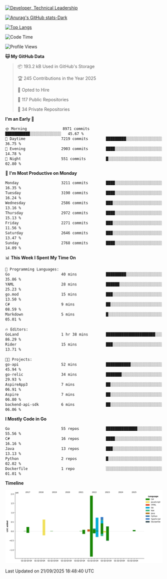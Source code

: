<div>
  <a href="https://www.linkedin.com/in/arielpineiro/" target="_blank" rel="nofollow noopener noreferrer">
    <img src="https://img.shields.io/badge/-LinkedIn-%230077B5?style=for-the-badge&logo=linkedin&logoColor=white" alt="Developer, Technical Leadership" title="Ariel Piñeiro">
  </a>
</div>

[![Anurag's GitHub stats-Dark](https://github-readme-stats.vercel.app/api?username=arielsrv&show_icons=true&theme=dark#gh-dark-mode-only)](https://github.com/anuraghazra/github-readme-stats#gh-dark-mode-only)

[![Top Langs](https://github-readme-stats.vercel.app/api/top-langs/?username=arielsrv&layout=compact&langs_count=10&theme=dark#gh-dark-mode-only)](https://github.com/anuraghazra/github-readme-stats&theme=dark#gh-dark-mode-only)

<!--START_SECTION:waka-->
![Code Time](http://img.shields.io/badge/Code%20Time-1%2C390%20hrs%207%20mins-blue)

![Profile Views](http://img.shields.io/badge/Profile%20Views-2-blue)

**🐱 My GitHub Data** 

> 📦 193.2 kB Used in GitHub's Storage 
 > 
> 🏆 245 Contributions in the Year 2025
 > 
> 💼 Opted to Hire
 > 
> 📜 117 Public Repositories 
 > 
> 🔑 34 Private Repositories 
 > 
**I'm an Early 🐤** 

```text
🌞 Morning                8971 commits        ███████████░░░░░░░░░░░░░░   45.67 % 
🌆 Daytime                7219 commits        █████████░░░░░░░░░░░░░░░░   36.75 % 
🌃 Evening                2903 commits        ████░░░░░░░░░░░░░░░░░░░░░   14.78 % 
🌙 Night                  551 commits         █░░░░░░░░░░░░░░░░░░░░░░░░   02.80 % 
```
📅 **I'm Most Productive on Monday** 

```text
Monday                   3211 commits        ████░░░░░░░░░░░░░░░░░░░░░   16.35 % 
Tuesday                  3190 commits        ████░░░░░░░░░░░░░░░░░░░░░   16.24 % 
Wednesday                2586 commits        ███░░░░░░░░░░░░░░░░░░░░░░   13.16 % 
Thursday                 2972 commits        ████░░░░░░░░░░░░░░░░░░░░░   15.13 % 
Friday                   2271 commits        ███░░░░░░░░░░░░░░░░░░░░░░   11.56 % 
Saturday                 2646 commits        ███░░░░░░░░░░░░░░░░░░░░░░   13.47 % 
Sunday                   2768 commits        ████░░░░░░░░░░░░░░░░░░░░░   14.09 % 
```


📊 **This Week I Spent My Time On** 

```text
💬 Programming Languages: 
Go                       40 mins             █████████░░░░░░░░░░░░░░░░   35.86 % 
YAML                     28 mins             ██████░░░░░░░░░░░░░░░░░░░   25.23 % 
go.mod                   15 mins             ███░░░░░░░░░░░░░░░░░░░░░░   13.50 % 
C#                       9 mins              ██░░░░░░░░░░░░░░░░░░░░░░░   08.59 % 
Markdown                 5 mins              █░░░░░░░░░░░░░░░░░░░░░░░░   05.01 % 

🔥 Editors: 
GoLand                   1 hr 38 mins        ██████████████████████░░░   86.29 % 
Rider                    15 mins             ███░░░░░░░░░░░░░░░░░░░░░░   13.71 % 

🐱‍💻 Projects: 
go-api                   52 mins             ███████████░░░░░░░░░░░░░░   45.94 % 
go-relic                 34 mins             ███████░░░░░░░░░░░░░░░░░░   29.93 % 
AspireApp3               7 mins              ██░░░░░░░░░░░░░░░░░░░░░░░   06.91 % 
Aspire                   7 mins              ██░░░░░░░░░░░░░░░░░░░░░░░   06.80 % 
backend-api-sdk          6 mins              ██░░░░░░░░░░░░░░░░░░░░░░░   06.06 % 
```

**I Mostly Code in Go** 

```text
Go                       55 repos            ██████████████░░░░░░░░░░░   55.56 % 
C#                       16 repos            ████░░░░░░░░░░░░░░░░░░░░░   16.16 % 
Java                     13 repos            ███░░░░░░░░░░░░░░░░░░░░░░   13.13 % 
Python                   2 repos             █░░░░░░░░░░░░░░░░░░░░░░░░   02.02 % 
Dockerfile               1 repo              ░░░░░░░░░░░░░░░░░░░░░░░░░   01.01 % 
```



**Timeline**

![Lines of Code chart](https://raw.githubusercontent.com/arielsrv/arielsrv/main/assets/bar_graph.png)


 Last Updated on 21/09/2025 18:48:40 UTC
<!--END_SECTION:waka-->
